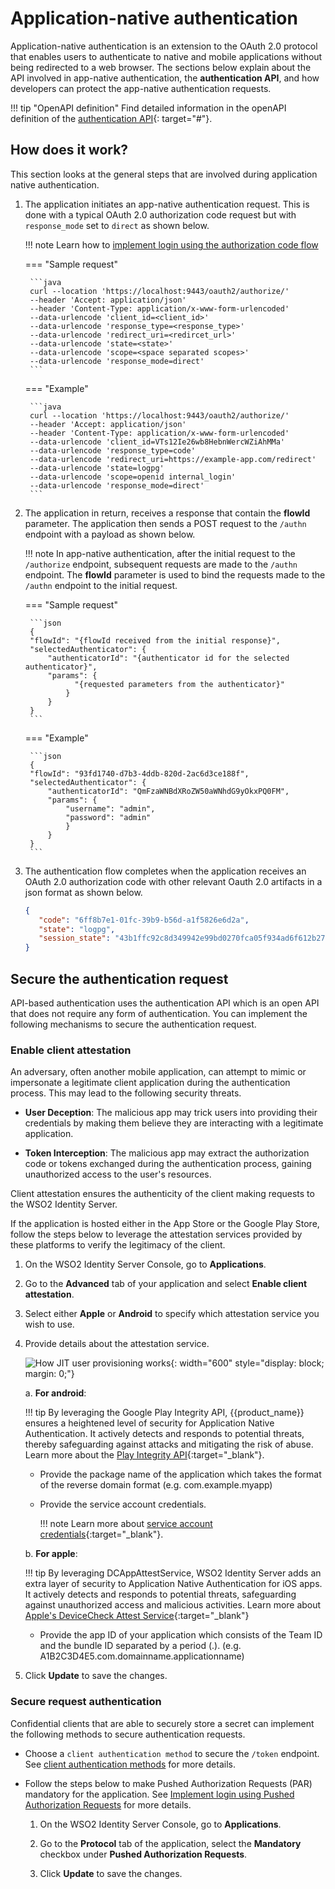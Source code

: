 # Application-native authentication

Application-native authentication is an extension to the OAuth 2.0 protocol that enables users to authenticate to native and mobile applications without being redirected to a web browser. The sections below explain about the API involved in app-native authentication, the **authentication API**,  and how developers can protect the app-native authentication requests.

!!! tip "OpenAPI definition"
	Find detailed information in the openAPI definition of the [authentication API]({{base_path}}/apis/authentication-api/){: target="#"}.

## How does it work?

This section looks at the general steps that are involved during application native authentication.

1. The application initiates an app-native authentication request. This is done with a typical OAuth 2.0 authorization code request but with `response_mode` set to `direct` as shown below.


	!!! note
		Learn how to [implement login using the authorization code flow]({{base_path}}/guides/authentication/oidc/implement-auth-code/)

	=== "Sample request"
	
		```java
		curl --location 'https://localhost:9443/oauth2/authorize/'
		--header 'Accept: application/json'
		--header 'Content-Type: application/x-www-form-urlencoded'
		--data-urlencode 'client_id=<client_id>'
		--data-urlencode 'response_type=<response_type>'
		--data-urlencode 'redirect_uri=<redircet_url>'
		--data-urlencode 'state=<state>'
		--data-urlencode 'scope=<space separated scopes>'
		--data-urlencode 'response_mode=direct'
		```
	
	=== "Example"
	
		```java
		curl --location 'https://localhost:9443/oauth2/authorize/'
		--header 'Accept: application/json'
		--header 'Content-Type: application/x-www-form-urlencoded'
		--data-urlencode 'client_id=VTs12Ie26wb8HebnWercWZiAhMMa'
		--data-urlencode 'response_type=code'
		--data-urlencode 'redirect_uri=https://example-app.com/redirect'
		--data-urlencode 'state=logpg'
		--data-urlencode 'scope=openid internal_login'
		--data-urlencode 'response_mode=direct'
		```

2. The application in return, receives a response that contain the **flowId** parameter. The application then sends a POST request to the `/authn` endpoint with a payload as shown below.

	!!! note
		In app-native authentication, after the initial request to the `/authorize` endpoint, subsequent requests are made to the `/authn` endpoint. The **flowId** parameter is used to bind the requests made to the `/authn` endpoint to the initial request.

	=== "Sample request"

		```json
		{
		"flowId": "{flowId received from the initial response}",
		"selectedAuthenticator": {
		    "authenticatorId": "{authenticator id for the selected authenticator}",
		    "params": {
		          "{requested parameters from the authenticator}"
		    	}
			}
		}
		```

	=== "Example"

		```json
		{
		"flowId": "93fd1740-d7b3-4ddb-820d-2ac6d3ce188f",
		"selectedAuthenticator": {
		    "authenticatorId": "QmFzaWNBdXRoZW50aWNhdG9yOkxPQ0FM",
		    "params": {
		        "username": "admin",
		        "password": "admin"
		    	}
			}
		}
		```

3. The authentication flow completes when the application receives an OAuth 2.0 authorization code with other relevant Oauth 2.0 artifacts in a json format as shown below.

	```json
	{
	   "code": "6ff8b7e1-01fc-39b9-b56d-a1f5826e6d2a",
	   "state": "logpg",
	   "session_state": "43b1ffc92c8d349942e99bd0270fca05f934ad6f612b27f40a5fa60b96bd093c.iD4RK8Etr4XruxnYMEvcKQ"
	}
	```


## Secure the authentication request

API-based authentication uses the authentication API which is an open API that does not require any form of authentication. You can implement the following mechanisms to secure the authentication request.

### Enable client attestation

An adversary, often another mobile application, can attempt to mimic or impersonate a legitimate client application during the authentication process. This may lead to the following security threats.

- **User Deception**: The malicious app may trick users into providing their credentials by making them believe they are interacting with a legitimate application.

- **Token Interception**: The malicious app may extract the authorization code or tokens exchanged during the authentication process, gaining unauthorized access to the user's resources.

Client attestation ensures the authenticity of the client making requests to the WSO2 Identity Server.

If the application is hosted either in the App Store or the Google Play Store, follow the steps below to leverage the attestation services provided by these platforms to verify the legitimacy of the client.

1. On the WSO2 Identity Server Console, go to **Applications**.
2. Go to the **Advanced** tab of your application and select **Enable client attestation**.
3. Select either **Apple** or **Android** to specify which attestation service you wish to use.

4. Provide details about the attestation service.

	![How JIT user provisioning works]({{base_path}}/assets/img/references/enable-client-attestation.png){: width="600" style="display: block; margin: 0;"}

	a. **For android**:

    !!! tip
	    By leveraging the Google Play Integrity API, {{product_name}} ensures a heightened level of security for Application Native Authentication. It actively detects and responds to potential threats, thereby safeguarding against attacks and mitigating the risk of abuse.
	    Learn more about the [Play Integrity API](https://developer.android.com/google/play/integrity/overview){:target="_blank"}.

	- Provide the package name of the application which takes the format of the reverse domain format (e.g. com.example.myapp)

	- Provide the service account credentials.
		
		!!! note
			Learn more about [service account credentials](https://cloud.google.com/iam/docs/service-account-creds){:target="_blank"}.

	b. **For apple**:

    !!! tip
	    By leveraging DCAppAttestService, WSO2 Identity Server adds an extra layer of security to Application Native Authentication for iOS apps. It actively detects and responds to potential threats, safeguarding against unauthorized access and malicious activities.
	    Learn more about [Apple's DeviceCheck Attest Service](https://developer.apple.com/documentation/devicecheck/dcappattestservice){:target="_blank"}

	- Provide the app ID of your application which consists of the Team ID and the bundle ID separated by a period (.). (e.g. A1B2C3D4E5.com.domainname.applicationname)

5. Click **Update** to save the changes.

### Secure request authentication
Confidential clients that are able to securely store a secret can implement the following methods to secure authentication requests.

- Choose a `client authentication method` to secure the `/token` endpoint. See [client authentication methods]({{base_path}}/references/app-settings/oidc-settings-for-app/#client-authentication) for more details.

- Follow the steps below to make Pushed Authorization Requests (PAR) mandatory for the application. See [Implement login using Pushed Authorization Requests]({{base_path}}/guides/authentication/oidc/implement-login-with-par/) for more details.

	1. On the WSO2 Identity Server Console, go to **Applications**.

	2. Go to the **Protocol** tab of the application, select the **Mandatory** checkbox under **Pushed Authorization Requests**.

	3. Click **Update** to save the changes.
